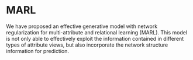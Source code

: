 # MARL
We have proposed an effective generative model with network regularization for multi-attribute and relational learning (MARL). This model is not only able to effectively exploit the information contained in different types of attribute views, but also incorporate the network
structure information for prediction. 
